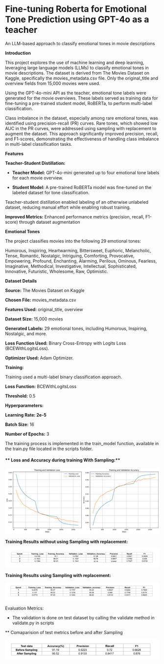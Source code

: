# Fine-tuning Roberta for Emotional Tone Prediction using GPT-4o as a teacher
An LLM-based approach to classify emotional tones in movie descriptions

**Introduction**

This project explores the use of machine learning and deep learning, leveraging large language models (LLMs) to classify emotional tones in movie descriptions. The dataset is derived from The Movies Dataset on Kaggle, specifically the movies_metadata.csv file. Only the original_title and overview fields from 15,000 movies were used.

Using the GPT-4o-mini API as the teacher, emotional tone labels were generated for the movie overviews. These labels served as training data for fine-tuning a pre-trained student model, RoBERTa, to perform multi-label classification.

Class imbalance in the dataset, especially among rare emotional tones, was identified using precision-recall (PR) curves. Rare tones, which showed low AUC in the PR curves, were addressed using sampling with replacement to augment the dataset. This approach significantly improved precision, recall, and F1-scores, demonstrating the effectiveness of handling class imbalance in multi-label classification tasks.

**Features**

**Teacher-Student Distillation:**

* **Teacher Model:** GPT-4o-mini generated up to four emotional tone labels for each movie overview.
  
* **Student Model:** A pre-trained RoBERTa model was fine-tuned on the labeled dataset for tone classification.
  
Teacher-student distillation enabled labeling of an otherwise unlabeled dataset, reducing manual effort while enabling robust training.
 
 **Improved Metrics:** Enhanced performance metrics (precision, recall, F1-score) through dataset augmentation 

**Emotional Tones**

The project classifies movies into the following 29 emotional tones:

Humorous, Inspiring, Heartwarming, Bittersweet, Euphoric, Melancholic, Tense, Romantic, Nostalgic, Intriguing, Comforting, Provocative, Empowering, Profound, Enchanting, Alarming, Perilous, Ominous, Fearless, Imaginative, Methodical, Investigative, Intellectual, Sophisticated, Innovative, Futuristic, Wholesome, Raw, Optimistic.

**Dataset Details**

**Source:** The Movies Dataset on Kaggle

**Chosen File:** movies_metadata.csv

**Features Used:** original_title, overview

**Dataset Size:** 15,000 movies

**Generated Labels:** 29 emotional tones, including Humorous, Inspiring, Nostalgic, and more.

**Loss Function Used:** Binary Cross-Entropy with Logits Loss (BCEWithLogitsLoss).

**Optimizer Used:** Adam Optimizer.

**Training:**

Training used a multi-label binary classification approach. 

**Loss Function:** BCEWithLogitsLoss

**Threshold:** 0.5

**Hyperparameters:**

**Learning Rate: 2e-5**

**Batch Size:** 16

**Number of Epochs:** 3

The training process is implemented in the train_model function, available in the train.py file located in the scripts folder.

#### ** Loss and Accuracy during training With Sampling:**

![Loss and Accuracy during training With Sampling](images/loss_accuracy_tpm.png)

**Training Results without using Sampling with replacement:**

![Table showing training results without sampling](images/train_results_no_sampling.png)

**Training Results using Sampling with replacement:**

![Table showing training results using sampling](images/train_results_with_sampling.png)

Evaluation Metrics:

* The validation is done on test dataset by calling the validate method in validate.py in scripts

** Comaparision of test metrics before and after Sampling

![Table showing test results with and without sampling](images/final_eval_results.png)





